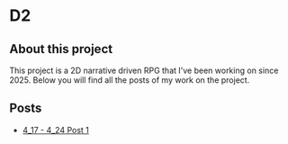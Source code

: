 ---
---

# D2
## About this project
This project is a 2D narrative driven RPG that I've been working on since 2025.  Below you will find all the posts of my work on the project.

## Posts
- [4_17 - 4_24 Post 1](https://digx7.github.io/2D-RPG/2025/04/26/Log1.html)